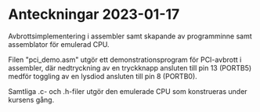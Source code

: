 # Anteckningar 2023-01-17
Avbrottsimplementering i assembler samt skapande av programminne samt assemblator för emulerad CPU.

Filen "pci_demo.asm" utgör ett demonstrationsprogram för PCI-avbrott i assembler, där nedtryckning av 
en tryckknapp ansluten till pin 13 (PORTB5) medför toggling av en lysdiod ansluten till pin 8 (PORTB0).

Samtliga .c- och .h-filer utgör den emulerade CPU som konstrueras under kursens gång.



